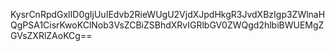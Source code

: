 KysrCnRpdGxlID0gIjUuIEdvb2RieWUgU2VjdXJpdHkgR3JvdXBzIgp3ZWlnaHQgPSA1CisrKwoKClNob3VsZCBiZSBhdXRvIGRlbGV0ZWQgd2hlbiBWUEMgZGVsZXRlZAoKCg==